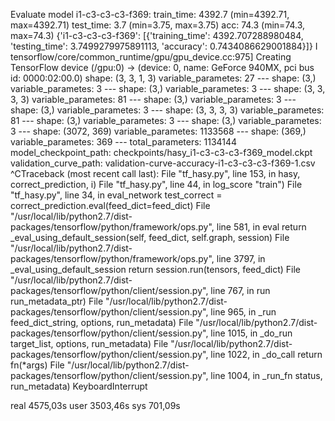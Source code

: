 Evaluate model
i1-c3-c3-c3-f369:
    train_time:    4392.7 (min=4392.71, max=4392.71)
    test_time:    3.7 (min=3.75, max=3.75)
    acc:        74.3 (min=74.3, max=74.3)
{'i1-c3-c3-c3-f369': [{'training_time': 4392.707288980484, 'testing_time': 3.7499279975891113, 'accuracy': 0.7434086629001884}]}
I tensorflow/core/common_runtime/gpu/gpu_device.cc:975] Creating TensorFlow device (/gpu:0) -> (device: 0, name: GeForce 940MX, pci bus id: 0000:02:00.0)
    shape: (3, 3, 1, 3)
    variable_parametes: 27
    ---
    shape: (3,)
    variable_parametes: 3
    ---
    shape: (3,)
    variable_parametes: 3
    ---
    shape: (3, 3, 3, 3)
    variable_parametes: 81
    ---
    shape: (3,)
    variable_parametes: 3
    ---
    shape: (3,)
    variable_parametes: 3
    ---
    shape: (3, 3, 3, 3)
    variable_parametes: 81
    ---
    shape: (3,)
    variable_parametes: 3
    ---
    shape: (3,)
    variable_parametes: 3
    ---
    shape: (3072, 369)
    variable_parametes: 1133568
    ---
    shape: (369,)
    variable_parametes: 369
    ---
total_parameters: 1134144
model_checkpoint_path: checkpoints/hasy_i1-c3-c3-c3-f369_model.ckpt
validation_curve_path: validation-curve-accuracy-i1-c3-c3-c3-f369-1.csv
^CTraceback (most recent call last):
  File "tf_hasy.py", line 153, in <module>
    hasy, correct_prediction, i)
  File "tf_hasy.py", line 44, in log_score
    "train")
  File "tf_hasy.py", line 34, in eval_network
    test_correct = correct_prediction.eval(feed_dict=feed_dict)
  File "/usr/local/lib/python2.7/dist-packages/tensorflow/python/framework/ops.py", line 581, in eval
    return _eval_using_default_session(self, feed_dict, self.graph, session)
  File "/usr/local/lib/python2.7/dist-packages/tensorflow/python/framework/ops.py", line 3797, in _eval_using_default_session
    return session.run(tensors, feed_dict)
  File "/usr/local/lib/python2.7/dist-packages/tensorflow/python/client/session.py", line 767, in run
    run_metadata_ptr)
  File "/usr/local/lib/python2.7/dist-packages/tensorflow/python/client/session.py", line 965, in _run
    feed_dict_string, options, run_metadata)
  File "/usr/local/lib/python2.7/dist-packages/tensorflow/python/client/session.py", line 1015, in _do_run
    target_list, options, run_metadata)
  File "/usr/local/lib/python2.7/dist-packages/tensorflow/python/client/session.py", line 1022, in _do_call
    return fn(*args)
  File "/usr/local/lib/python2.7/dist-packages/tensorflow/python/client/session.py", line 1004, in _run_fn
    status, run_metadata)
KeyboardInterrupt

real    4575,03s
user    3503,46s
sys    701,09s
